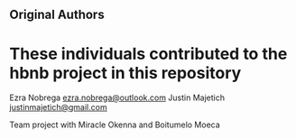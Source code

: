 ## Original Authors
# These individuals contributed to the hbnb project in this repository 

Ezra Nobrega <ezra.nobrega@outlook.com>
Justin Majetich <justinmajetich@gmail.com>

Team project with Miracle Okenna and Boitumelo Moeca

